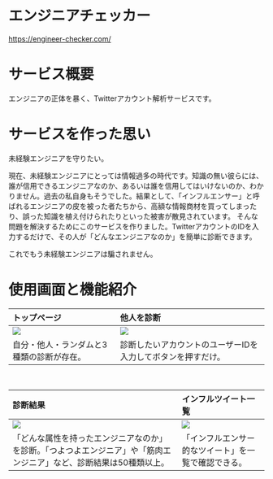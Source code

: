 # エンジニアチェッカー
https://engineer-checker.com/

# サービス概要
エンジニアの正体を暴く、Twitterアカウント解析サービスです。

# サービスを作った思い
未経験エンジニアを守りたい。

現在、未経験エンジニアにとっては情報過多の時代です。知識の無い彼らには、誰が信用できるエンジニアなのか、あるいは誰を信用してはいけないのか、わかりません。過去の私自身もそうでした。結果として、「インフルエンサー」と呼ばれるエンジニアの皮を被った者たちから、高額な情報商材を買ってしまったり、誤った知識を植え付けられたりといった被害が散見されています。
そんな問題を解決するためにこのサービスを作りました。TwitterアカウントのIDを入力するだけで、その人が「どんなエンジニアなのか」を簡単に診断できます。

これでもう未経験エンジニアは騙されません。

# 使用画面と機能紹介
| トップページ                                                         | 他人を診断                                                                                               |
| :------------------------------------------------------------------- | :----------------------------------------------------------------------------------------------------- |
| <img src="https://user-images.githubusercontent.com/64736212/97548821-f8277100-1a12-11eb-8f8b-fac47a16065c.png"> | <img src="https://user-images.githubusercontent.com/64736212/97551842-d4fec080-1a16-11eb-8682-cee88583e07c.png">                                   |
| 自分・他人・ランダムと3種類の診断が存在。              | 診断したいアカウントのユーザーIDを入力してボタンを押すだけ。 |

<br>

| 診断結果                                                                                                                 | インフルツイート一覧                                                                                                        |
| :------------------------------------------------------------------------------------------------------------------------- | :-------------------------------------------------------------------------------------------------------------------------- |
| <img src="https://user-images.githubusercontent.com/64736212/97551836-d334fd00-1a16-11eb-8da9-4de2816dbb10.png">                                                       | <img src="https://user-images.githubusercontent.com/64736212/97551831-d0d2a300-1a16-11eb-863b-973036d85c50.png">                                                        |
| 「どんな属性を持ったエンジニアなのか」を診断。「つよつよエンジニア」や「筋肉エンジニア」など、診断結果は50種類以上。 | 「インフルエンサー的なツイート」を一覧で確認できる。 |

<br>
